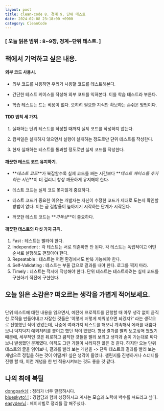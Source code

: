 ```yaml
---
layout: post
title: clean-code 8. 경계 9. 단위 테스트
date: 2024-02-08 23:18:00 +0900
category: CleanCode
---
```


### [ 오늘 읽은 범위 : 8~9장, 경계~단위 테스트. ]

## 책에서 기억하고 싶은 내용.

#### 외부 코드 사용시.

- 외부 코드를 사용하면 우리가 사용할 코드를 테스트해본다.

- 간단한 테스트 케이스를 작성해 외부 코드를 익혀본다. 이를 학습 테스트라 부른다.

- 학습 테스트는 드는 비용이 없다. 오히려 필요한 지식만 확보하는 손쉬운 방법이다.

#### TDD 법칙 세 가지.

1. 실패하는 단위 테스트를 작성할 때까지 실제 코드를 작성하지 않는다.

2. 컴파일은 실패하지 않으면서 실행이 실패하는 정도로만 단위 테스트를 작성한다.

3. 현재 실패하는 테스트를 통과할 정도로만 실제 코드를 작성한다.

#### 깨끗한 테스트 코드 유지하기.

- **_테스트 코드_**가 복잡할수록 실제 코드를 짜는 시간보다 **_테스트 케이스를 추가하는 시간_**이 더 걸리니 항상 깨끗하게 유지해야 한다.

- 테스트 코드는 실제 코드 못지않게 중요하다.

- 테스트 코드가 중요한 이유는 개발자는 자신이 수정한 코드가 제대로 도는지 확인할 방법이 없다. 이는 곧 결함율이 높아지기 시작하는 단계가 시작된다.

- 깨끗한 테스트 코드는 **_가독성_**이 중요하다.

#### 깨끗한 테스트의 다섯 가지 규칙.

1. Fast : 테스트는 빨라야 한다.
2. Independent : 각 테스트는 서로 의존하면 안 된다. 각 테스트는 독립적이고 어떤 순서로 실행해도 괜찮아야 한다.
3. Repeatable : 테스트는 어떤 환경에서도 반복 가능해야 한다.
4. Self-Validating : 테스트는 부울 값으로 결과를 내야 한다. 로그를 찍지 마라.
5. Timely : 테스트는 적시에 작성해야 한다. 단위 테스트는 테스트하려는 실제 코드를 구현하기 직전에 구현한다.

## 오늘 읽은 소감은? 떠오르는 생각을 가볍게 적어보세요.

<br>
단위 테스트에 대한 내용을 읽으면서, 예전에 프로젝트를 진행할 때 아무 생각 없이 큼직한 로직을 만들어내고 자잘한 것들은 '이렇게 저렇게 끼워넣으면 되겠지?' 라는 생각으로 진행했던 적이 있었는데, 나중에 여러가지 테스트를 해보니 계속해서 에러를 내뿜다보니 덕지덕지 예외처리를 붙이고 했던 적이 있었다. 항상 결과를 빨리 보고싶어 했었기 때문에, 세부적인 것은 뒤로하고 큼직한 것들을 빨리 보려고 생각과 손이 가는대로 짜다보니 발생했던 문제였다. 아직도 그런 기질이 사라지진 않은 것 같다. 하지만 오늘 단위 테스트의 글을 읽어보니, 결과를 빨리 보는 개념을 -> 단위 테스트의 결과를 빨리 보는 개념으로 정립을 하는 것이 어떨까? 싶은 생각이 들었다. 챌린지를 진행하거나 스터디를 진행 할 때, 이런 개념을 한 번 적용시켜보는 것도 좋을 것 같다.
<br>

## 나의 최애 북틸

[dongpark님](https://dongpark.notion.site/9-23815f9364134cc9b40c52c6dc2328c0) : 정리가 너무 깔끔하시다. <br>
[blueskyto님](https://nomadcoders.co/community/thread/9292) : 경험담과 함께 성장하시고 계시는 모습과 노력에 박수를 쳐드리고 싶다.<br>
[easydev님](https://nomadcoders.co/community/thread/9295) : 페이지별로 정리를 잘 해주셨다.<br>
